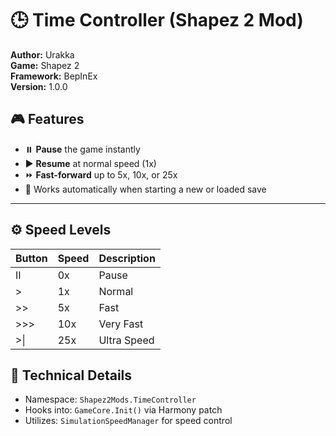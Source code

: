 
# 🕒 Time Controller (Shapez 2 Mod)

**Author:** Urakka  
**Game:** Shapez 2  
**Framework:** BepInEx  
**Version:** 1.0.0  

## 🎮 Features

- ⏸️ **Pause** the game instantly  
- ▶️ **Resume** at normal speed (1x)  
- ⏩ **Fast-forward** up to 5x, 10x, or 25x  
- 💾 Works automatically when starting a new or loaded save  

---

## ⚙️ Speed Levels

| Button | Speed | Description |
|--------|--------|-------------|
| II | 0x | Pause |
| > | 1x | Normal |
| >> | 5x | Fast |
| >>> | 10x | Very Fast |
| >\| | 25x | Ultra Speed |

## 🧠 Technical Details

- Namespace: `Shapez2Mods.TimeController`
- Hooks into: `GameCore.Init()` via Harmony patch
- Utilizes: `SimulationSpeedManager` for speed control